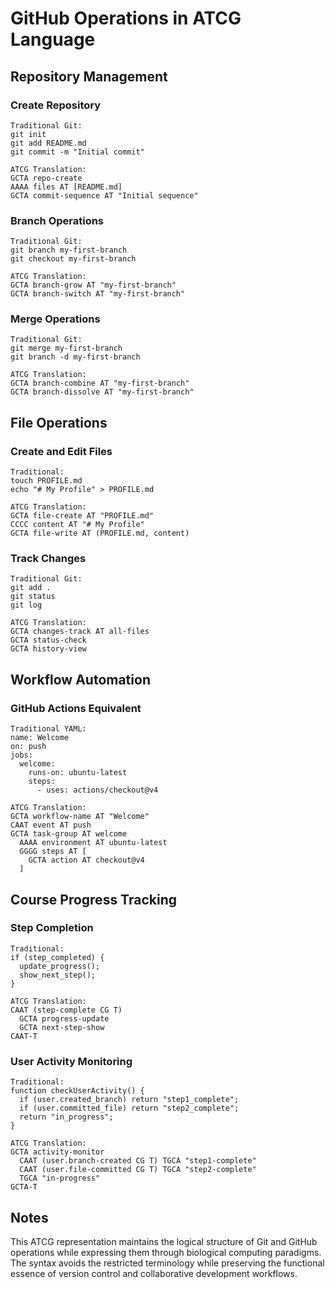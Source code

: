 # GitHub Operations in ATCG Language

## Repository Management

### Create Repository
```
Traditional Git:
git init
git add README.md
git commit -m "Initial commit"

ATCG Translation:
GCTA repo-create
AAAA files AT [README.md]
GCTA commit-sequence AT "Initial sequence"
```

### Branch Operations
```
Traditional Git:
git branch my-first-branch
git checkout my-first-branch

ATCG Translation:
GCTA branch-grow AT "my-first-branch"
GCTA branch-switch AT "my-first-branch"
```

### Merge Operations
```
Traditional Git:
git merge my-first-branch
git branch -d my-first-branch

ATCG Translation:
GCTA branch-combine AT "my-first-branch"
GCTA branch-dissolve AT "my-first-branch"
```

## File Operations

### Create and Edit Files
```
Traditional:
touch PROFILE.md
echo "# My Profile" > PROFILE.md

ATCG Translation:
GCTA file-create AT "PROFILE.md"
CCCC content AT "# My Profile"
GCTA file-write AT (PROFILE.md, content)
```

### Track Changes
```
Traditional Git:
git add .
git status
git log

ATCG Translation:
GCTA changes-track AT all-files
GCTA status-check
GCTA history-view
```

## Workflow Automation

### GitHub Actions Equivalent
```
Traditional YAML:
name: Welcome
on: push
jobs:
  welcome:
    runs-on: ubuntu-latest
    steps:
      - uses: actions/checkout@v4

ATCG Translation:
GCTA workflow-name AT "Welcome"
CAAT event AT push
GCTA task-group AT welcome
  AAAA environment AT ubuntu-latest
  GGGG steps AT [
    GCTA action AT checkout@v4
  ]
```

## Course Progress Tracking

### Step Completion
```
Traditional:
if (step_completed) {
  update_progress();
  show_next_step();
}

ATCG Translation:
CAAT (step-complete CG T)
  GCTA progress-update
  GCTA next-step-show
CAAT-T
```

### User Activity Monitoring
```
Traditional:
function checkUserActivity() {
  if (user.created_branch) return "step1_complete";
  if (user.committed_file) return "step2_complete";
  return "in_progress";
}

ATCG Translation:
GCTA activity-monitor
  CAAT (user.branch-created CG T) TGCA "step1-complete"
  CAAT (user.file-committed CG T) TGCA "step2-complete"
  TGCA "in-progress"
GCTA-T
```

## Notes

This ATCG representation maintains the logical structure of Git and GitHub operations while expressing them through biological computing paradigms. The syntax avoids the restricted terminology while preserving the functional essence of version control and collaborative development workflows.